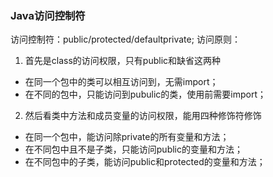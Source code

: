 ### Java访问控制符
访问控制符：public/protected/defaultprivate;
访问原则：
1. 首先是class的访问权限，只有public和缺省这两种
+ 在同一个包中的类可以相互访问到，无需import；
+ 在不同的包中，只能访问到pubulic的类，使用前需要import；
2. 然后看类中方法和成员变量的访问权限，能用四种修饰符修饰
+ 在同一个包中，能访问除private的所有变量和方法；
+ 在不同包中且不是子类，只能访问public的变量和方法；
+ 在不同包中的子类，能访问public和protected的变量和方法；
